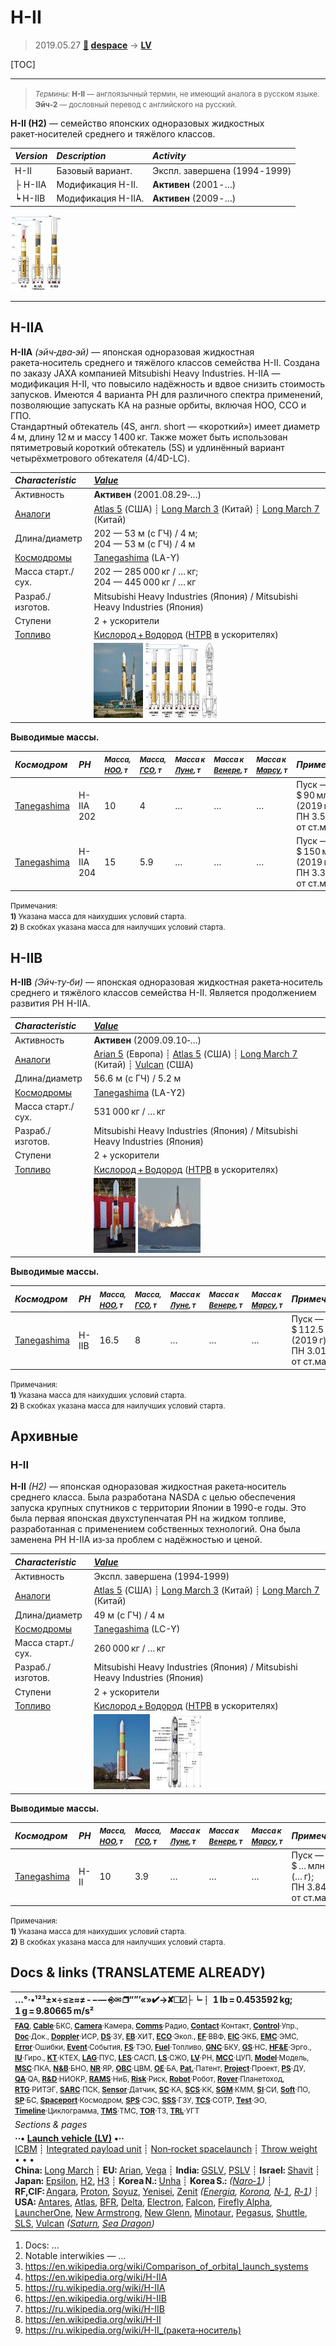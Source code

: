 # H-II
> 2019.05.27 **[🚀](../index/index.md) [despace](index.md)** → **[LV](lv.md)**

[TOC]

---

> <small>*Термины:* **H-II** — англоязычный термин, не имеющий аналога в русском языке. **Эйч‑2** — дословный перевод с английского на русский.</small>

**H-II (H2)** — семейство японских одноразовых жидкостных ракет‑носителей среднего и тяжёлого классов.

|*Version*|*Description*|*Activity*|
|:--|:--|:--|
|H-II  |Базовый вариант. | Экспл. завершена (1994 ‑ 1999)  |
|├ H-IIA  |Модификация H-II. |**Активен** (2001 ‑ …)  |
|┕ H-IIB  |Модификация H-IIA. |**Активен** (2009 ‑ …)  |

[![](f/lv/h/h2_family_thumb.jpg)](f/lv/h/h2_family.png)



---

<p style="page-break-after:always"> </p>

## H-IIA
**H-IIA** *(эйч‑два‑эй)* — японская одноразовая жидкостная ракета‑носитель среднего и тяжёлого классов семейства H-II. Создана по заказу JAXA компанией Mitsubishi Heavy Industries. H-IIA — модификация H-II, что повысило надёжность и вдвое снизить стоимость запусков. Имеются 4 варианта РН для различного спектра применений, позволяющие запускать КА на разные орбиты, включая НОО, ССО и ГПО.  
Стандартный обтекатель (4S, англ. short — «короткий») имеет диаметр 4 м, длину 12 м и массу 1 400 кг. Также может быть использован пятиметровый короткий обтекатель (5S) и удлинённый вариант четырёхметрового обтекателя (4/4D-LC).

|*Characteristic*|*[Value](si.md)*|
|:--|:--|
|Активность  |**Активен** (2001.08.29‑…)  |
|[Аналоги](analogue.md)  | [Atlas 5](atlas.md) (США) ┊ [Long March 3](long_march.md) (Китай) ┊ [Long March 7](long_march.md) (Китай)  |
|Длина/диаметр  | 202 — 53 м (с ГЧ) / 4 м;<br> 204 — 53 м (с ГЧ) / 4 м  |
|[Космодромы](spaceport.md)  | [Tanegashima](tanegashima.md) (LA-Y)  |
|Масса старт./сух.  | 202 — 285 000 кг / … кг;<br> 204 — 445 000 кг / … кг  |
|Разраб./изготов.  | Mitsubishi Heavy Industries (Япония) / Mitsubishi Heavy Industries (Япония)  |
|Ступени  | 2 + ускорители  |
|[Топливо](fuel.md)  | [Кислород + Водород](o_plus.md) ([HTPB](htpb.md) в ускорителях)  |
|| [![](f/lv/h/h2a_2014_thumb.jpg)](f/lv/h/h2a_2014.jpg) [![](f/lv/h/h2a_family_thumb.jpg)](f/lv/h/h2a_family.png) [![](f/lv/h/h2a_lv_thumb.jpg)](f/lv/h/h2a_lv.png)  |

**Выводимые массы.**

|*Космодром*|*РН*|<small>*Масса,<br> [НОО](nnb.md), т*</small>|<small>*Масса,<br> [ГСО](nnb.md), т*</small>|<small>*Масса к<br> [Луне](moon.md), т*</small>|<small>*Масса к<br> [Венере](venus.md), т*</small>|<small>*Масса к<br> [Марсу](mars.md), т*</small>|*Примечания*|
|:--|:--|:--|:--|:--|:--|:--|:--|
| [Tanegashima](tanegashima.md)  | H-IIA 202  | 10 | 4 | … | … | … | Пуск — $ 90 млн (2019 г);<br> ПН 3.50 % от ст.массы  |
| [Tanegashima](tanegashima.md)  | H-IIA 204  | 15 | 5.9 | … | … | … | Пуск — $ 150 млн (2019 г);<br> ПН 3.37 % от ст.массы  |

<small>Примечания:<br> **1)** Указана масса для наихудших условий старта.<br> **2)** В скобках указана масса для наилучших условий старта.</small>



<p style="page-break-after:always"> </p>

## H-IIB
**H-IIB** *(Эйч‑ту‑би)* — японская одноразовая жидкостная ракета‑носитель среднего и тяжёлого классов семейства H-II. Является продолжением развития РН H-IIA.

|*Characteristic*|*[Value](si.md)*|
|:--|:--|
|Активность  |**Активен** (2009.09.10‑…)  |
|[Аналоги](analogue.md)  | [Arian 5](arian.md) (Европа) ┊ [Atlas 5](atlas.md) (США) ┊ [Long March 7](long_march.md) (Китай) ┊ [Vulcan](vulcan.md) (США)  |
|Длина/диаметр  | 56.6 м (с ГЧ) / 5.2 м  |
|[Космодромы](spaceport.md)  | [Tanegashima](tanegashima.md) (LA-Y2)  |
|Масса старт./сух.  | 531 000 кг / … кг  |
|Разраб./изготов.  | Mitsubishi Heavy Industries (Япония) / Mitsubishi Heavy Industries (Япония)  |
|Ступени  | 2 + ускорители  |
|[Топливо](fuel.md)  | [Кислород + Водород](o_plus.md) ([HTPB](htpb.md) в ускорителях)  |
|| [![](f/lv/h/h2b_model_thumb.jpg)](f/lv/h/h2b_model.jpg)  [![](f/lv/h/h2b_launch2011_thumb.jpg)](f/lv/h/h2b_launch2011.jpg)  |

**Выводимые массы.**

|*Космодром*|*РН*|<small>*Масса,<br> [НОО](nnb.md), т*</small>|<small>*Масса,<br> [ГСО](nnb.md), т*</small>|<small>*Масса к<br> [Луне](moon.md), т*</small>|<small>*Масса к<br> [Венере](venus.md), т*</small>|<small>*Масса к<br> [Марсу](mars.md), т*</small>|*Примечания*|
|:--|:--|:--|:--|:--|:--|:--|:--|
| [Tanegashima](tanegashima.md)  | H-IIB  | 16.5 | 8 | … | … | … | Пуск — $ 112.5 млн (2019 г);<br> ПН 3.01 % от ст.массы  |

<small>Примечания:<br> **1)** Указана масса для наихудших условий старта.<br> **2)** В скобках указана масса для наилучших условий старта.</small>



<p style="page-break-after:always"> </p>

## Архивные

### H-II
**H-II** *(H2)* — японская одноразовая жидкостная ракета‑носитель среднего класса. Была разработана NASDA с целью обеспечения запуска крупных спутников с территории Японии в 1990-е годы. Это была первая японская двухступенчатая РН на жидком топливе, разработанная с применением собственных технологий. Она была заменена РН H-IIA из‑за проблем с надёжностью и ценой.

|*Characteristic*|*[Value](si.md)*|
|:--|:--|
|Активность  | Экспл. завершена (1994‑1999)  |
|[Аналоги](analogue.md)  | [Atlas 5](atlas.md) (США) ┊ [Long March 3](long_march.md) (Китай) ┊ [Long March 7](long_march.md) (Китай)  |
|Длина/диаметр  | 49 м (с ГЧ) / 4 м  |
|[Космодромы](spaceport.md)  | [Tanegashima](tanegashima.md) (LC-Y)  |
|Масса старт./сух.  | 260 000 кг / … кг  |
|Разраб./изготов.  | Mitsubishi Heavy Industries (Япония) / Mitsubishi Heavy Industries (Япония)  |
|Ступени  | 2 + ускорители  |
|[Топливо](fuel.md)  | [Кислород + Водород](o_plus.md) ([HTPB](htpb.md) в ускорителях)  |
|| [![](f/lv/h/h2_2016_thumb.jpg)](f/lv/h/h2_2016.jpg)  [![](f/lv/h/h2_cut_view_thumb.jpg)](f/lv/h/h2_cut_view.jpg)  |

**Выводимые массы.**

|*Космодром*|*РН*|<small>*Масса,<br> [НОО](nnb.md), т*</small>|<small>*Масса,<br> [ГСО](nnb.md), т*</small>|<small>*Масса к<br> [Луне](moon.md), т*</small>|<small>*Масса к<br> [Венере](venus.md), т*</small>|<small>*Масса к<br> [Марсу](mars.md), т*</small>|*Примечания*|
|:--|:--|:--|:--|:--|:--|:--|:--|
| [Tanegashima](tanegashima.md)  | H-II  | 10 | 3.9 | … | … | … | Пуск — $ … млн (… г);<br> ПН 3.84 % от ст.массы  |

<small>Примечания:<br> **1)** Указана масса для наихудших условий старта.<br> **2)** В скобках указана масса для наилучших условий старта.</small>



<p style="page-break-after:always"> </p>

## Docs & links (TRANSLATEME ALREADY)
|…°·•¹²³±×÷≤≥≈≠ ‑ −— ⎆✉ ❐“”’«»✔→✘☐☑├┕┆ 1 lb = 0.453592 kg; 1 g = 9.80665 m/s²|
|:--|
|<small>**[FAQ](faq.md)**, **[Cable](cable.md)**·БКС, **[Camera](camera.md)**·Камера, **[Comms](comms.md)**·Радио, **[Contact](contact.md)**·Контакт, **[Control](control.md)**·Упр., **[Doc](doc.md)**·Док., **[Doppler](doppler.md)**·ИСР, **[DS](ds.md)**·ЗУ, **[EB](eb.md)**·ХИТ, **[ECO](ecology.md)**·Экол., **[EF](ef.md)**·ВВФ, **[ElC](elc.md)**·ЭКБ, **[EMC](emc.md)**·ЭМС, **[Error](error.md)**·Ошибки, **[Event](event.md)**·События, **[FS](fs.md)**·ТЭО, **[Fuel](fuel.md)**·Топливо, **[GNC](gnc.md)**·БКУ, **[GS](scs.md)**·НС, **[HF&E](hfe.md)**·Эрго., **[IU](iu.md)**·Гиро., **[KT](kt.md)**·КТЕХ, **[LAG](lag.md)**·ПУC, **[LES](les.md)**·САСП, **[LS](ls.md)**·СЖО, **[LV](lv.md)**·РН, **[MCC](mcc.md)**·ЦУП, **[Model](model.md)**·Модель, **[MSC](sc.md)**·ПКА, **[N&B](nnb.md)**·БНО, **[NR](nr.md)**·ЯР, **[OBC](obc.md)**·ЦВМ, **[OE](oe.md)**·БА, **[Pat.](патент.md)**·Патент, **[Project](project.md)**·Проект, **[PS](ps.md)**·ДУ, **[QA](quality.md)**·QA, **[R&D](rnd.md)**·НИОКР, **[RAMS](rams.md)**·НиБ, **[Risk](risk.md)**·Риск, **[Robot](robotics.md)**·Робот, **[Rover](rover.md)**·Планетоход, **[RTG](rtg.md)**·РИТЭГ, **[SARC](sarc.md)**·ПСК, **[Sensor](sensor.md)**·Датчик, **[SC](sc.md)**·КА, **[SCS](scs.md)**·КК, **[SGM](sgm.md)**·КММ, **[SI](si.md)**·СИ, **[Soft](soft.md)**·ПО, **[SP](sp.md)**·БС, **[Spaceport](spaceport.md)**·Космодром, **[SPS](sps.md)**·СЭС, **[SSS](sss.md)**·ГЗУ, **[TCS](tcs.md)**·СОТР, **[Test](test.md)**·ЭО, **[Timeline](timeline.md)**·Циклограмма, **[TMS](tms.md)**·ТМС, **[TOR](tor.md)**·ТЗ, **[TRL](trl.md)**·УГТ</small>|
|*Sections & pages*|
|**··• [Launch vehicle (LV)](lv.md) •··**<br> [ICBM](icbm.md) ┊ [Integrated payload unit](lv.md) ┊ [Non‑rocket spacelaunch](nrs.md) ┊ [Throw weight](throw_weight.md)<br>• • •<br> **China:** [Long March](long_march.md) ┊ **EU:** [Arian](arian.md), [Vega](vega.md) ┊ **India:** [GSLV](gslv.md), [PSLV](pslv.md) ┊ **Israel:** [Shavit](shavit.md) ┊ **Japan:** [Epsilon](epsilon.md), [H2](h2.md), [H3](h3.md) ┊ **Korea N.:** [Unha](unha.md) ┊ **Korea S.:** *([Naro‑1](naro_1.md))* ┊ **RF,CIF:** [Angara](angara.md), [Proton](proton.md), [Soyuz](soyuz.md), [Yenisei](yenisei.md), [Zenit](zenit.md) *([Energia](energia.md), [Korona](korona.md), [N‑1](n_1.md), [R‑1](r_7.md))* ┊ **USA:** [Antares](antares.md), [Atlas](atlas.md), [BFR](bfr.md), [Delta](delta.md), [Electron](electron.md), [Falcon](falcon.md), [Firefly Alpha](firefly_alpha.md), [LauncherOne](launcherone.md), [New Armstrong](new_armstrong.md), [New Glenn](new_glenn.md), [Minotaur](minotaur.md), [Pegasus](pegasus.md), [Shuttle](shuttle.md), [SLS](sls.md), [Vulcan](vulcan.md) *([Saturn](saturn_lv.md), [Sea Dragon](sea_dragon.md))* |

   1. Docs: …
   1. Notable interwikies — …
   1. <https://en.wikipedia.org/wiki/Comparison_of_orbital_launch_systems>
   1. <https://en.wikipedia.org/wiki/H-IIA>
   1. <https://ru.wikipedia.org/wiki/H-IIA>
   1. <https://en.wikipedia.org/wiki/H-IIB>
   1. <https://ru.wikipedia.org/wiki/H-IIB>
   1. <https://en.wikipedia.org/wiki/H-II>
   1. <https://ru.wikipedia.org/wiki/H-II_(ракета‑носитель)>

